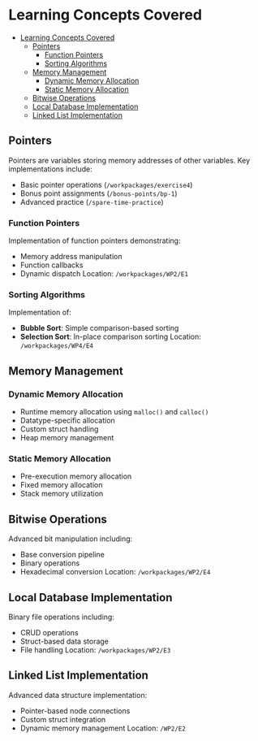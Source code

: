 # Learning Concepts Covered

- [Learning Concepts Covered](#learning-concepts-covered)
  - [Pointers](#pointers)
    - [Function Pointers](#function-pointers)
    - [Sorting Algorithms](#sorting-algorithms)
  - [Memory Management](#memory-management)
    - [Dynamic Memory Allocation](#dynamic-memory-allocation)
    - [Static Memory Allocation](#static-memory-allocation)
  - [Bitwise Operations](#bitwise-operations)
  - [Local Database Implementation](#local-database-implementation)
  - [Linked List Implementation](#linked-list-implementation)


## Pointers
Pointers are variables storing memory addresses of other variables. Key implementations include:
- Basic pointer operations (`/workpackages/exercise4`)
- Bonus point assignments (`/bonus-points/bp-1`)
- Advanced practice (`/spare-time-practice`)

### Function Pointers
Implementation of function pointers demonstrating:
- Memory address manipulation
- Function callbacks
- Dynamic dispatch
Location: `/workpackages/WP2/E1`

### Sorting Algorithms
Implementation of:
- **Bubble Sort**: Simple comparison-based sorting
- **Selection Sort**: In-place comparison sorting
Location: `/workpackages/WP4/E4`

## Memory Management

### Dynamic Memory Allocation
- Runtime memory allocation using `malloc()` and `calloc()`
- Datatype-specific allocation
- Custom struct handling
- Heap memory management

### Static Memory Allocation
- Pre-execution memory allocation
- Fixed memory allocation
- Stack memory utilization

## Bitwise Operations
Advanced bit manipulation including:
- Base conversion pipeline
- Binary operations
- Hexadecimal conversion
Location: `/workpackages/WP2/E4`

## Local Database Implementation
Binary file operations including:
- CRUD operations
- Struct-based data storage
- File handling
Location: `/workpackages/WP2/E3`

## Linked List Implementation
Advanced data structure implementation:
- Pointer-based node connections
- Custom struct integration
- Dynamic memory management
Location: `/WP2/E2`